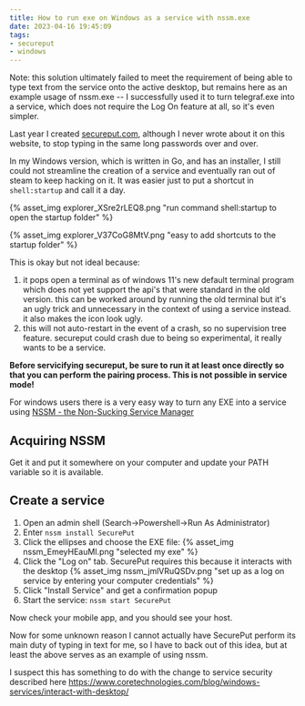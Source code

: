 ```yaml
---
title: How to run exe on Windows as a service with nssm.exe
date: 2023-04-16 19:45:09
tags:
- secureput
- windows
---
```


Note: this solution ultimately failed to meet the requirement of being able to type text from the service onto the active desktop, but remains here as an example usage of nssm.exe -- I successfully used it to turn telegraf.exe into a service, which does not require the Log On feature at all, so it's even simpler.

Last year I created [secureput.com](https://secureput.com/), although I never wrote about it on this website, to stop typing in the same long passwords over and over.

In my Windows version, which is written in Go, and has an installer, I still could not streamline the creation of a service and eventually ran out of steam to keep hacking on it. It was easier just to put a shortcut in `shell:startup` and call it a day.

{% asset_img explorer_XSre2rLEQ8.png "run command shell:startup to open the startup folder" %}

{% asset_img explorer_V37CoG8MtV.png "easy to add shortcuts to the startup folder" %}

This is okay but not ideal because:
1. it pops open a terminal as of windows 11's new default terminal program which does not yet support the api's that were standard in the old version. this can be worked around by running the old terminal but it's an ugly trick and unnecessary in the context of using a service instead. it also makes the icon look ugly.
2. this will not auto-restart in the event of a crash, so no supervision tree feature. secureput could crash due to being so experimental, it really wants to be a service.

**Before servicifying secureput, be sure to run it at least once directly so that you can perform the pairing process. This is not possible in service mode!**

For windows users there is a very easy way to turn any EXE into a service using [NSSM - the Non-Sucking Service Manager](http://nssm.cc/)

## Acquiring NSSM

Get it and put it somewhere on your computer and update your PATH variable so it is available.

## Create a service

1. Open an admin shell (Search->Powershell->Run As Administrator)
2. Enter `nssm install SecurePut`
3. Click the ellipses and choose the EXE file:
{% asset_img nssm_EmeyHEauMI.png "selected my exe" %}
4. Click the "Log on" tab. SecurePut requires this because it interacts with the desktop
{% asset_img nssm_jmlVRuQSDv.png "set up as a log on service by entering your computer credentials" %}
5. Click "Install Service" and get a confirmation popup
6. Start the service: `nssm start SecurePut`

Now check your mobile app, and you should see your host.

Now for some unknown reason I cannot actually have SecurePut perform its main duty of typing in text for me, so I have to back out of this idea, but at least the above serves as an example of using nssm.

I suspect this has something to do with the change to service security described here https://www.coretechnologies.com/blog/windows-services/interact-with-desktop/